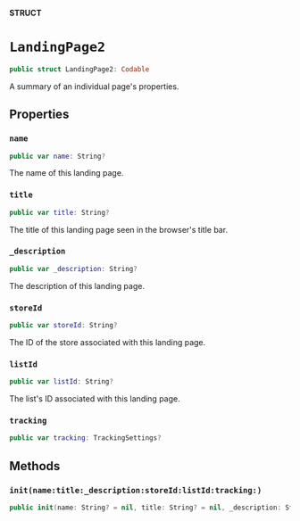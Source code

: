 **STRUCT**

# `LandingPage2`

```swift
public struct LandingPage2: Codable
```

A summary of an individual page&#x27;s properties.

## Properties
### `name`

```swift
public var name: String?
```

The name of this landing page.

### `title`

```swift
public var title: String?
```

The title of this landing page seen in the browser&#x27;s title bar.

### `_description`

```swift
public var _description: String?
```

The description of this landing page.

### `storeId`

```swift
public var storeId: String?
```

The ID of the store associated with this landing page.

### `listId`

```swift
public var listId: String?
```

The list&#x27;s ID associated with this landing page.

### `tracking`

```swift
public var tracking: TrackingSettings?
```

## Methods
### `init(name:title:_description:storeId:listId:tracking:)`

```swift
public init(name: String? = nil, title: String? = nil, _description: String? = nil, storeId: String? = nil, listId: String? = nil, tracking: TrackingSettings? = nil)
```
